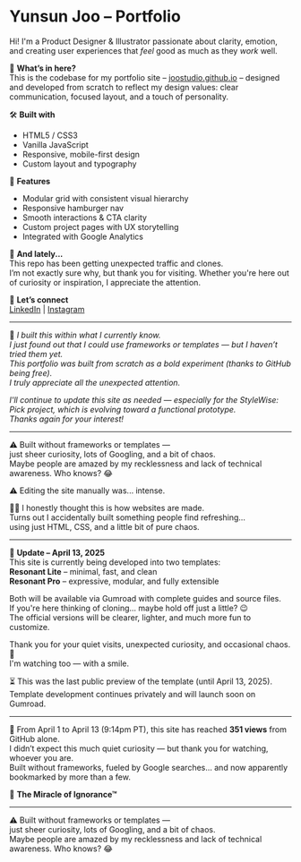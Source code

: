# Yunsun Joo – Portfolio

Hi! I'm a Product Designer & Illustrator passionate about clarity, emotion, and creating user experiences that *feel* good as much as they *work* well.

🎯 **What’s in here?**  
This is the codebase for my portfolio site – [joostudio.github.io](https://joostudio.github.io) – designed and developed from scratch to reflect my design values: clear communication, focused layout, and a touch of personality.

🛠️ **Built with**  
- HTML5 / CSS3  
- Vanilla JavaScript  
- Responsive, mobile-first design  
- Custom layout and typography

📌 **Features**  
- Modular grid with consistent visual hierarchy  
- Responsive hamburger nav  
- Smooth interactions & CTA clarity  
- Custom project pages with UX storytelling  
- Integrated with Google Analytics

💬 **And lately...**  
This repo has been getting unexpected traffic and clones.  
I’m not exactly sure why, but thank you for visiting. Whether you're here out of curiosity or inspiration, I appreciate the attention.

🤝 **Let’s connect**  
[LinkedIn](https://www.linkedin.com/in/yunsunjoo) | [Instagram](https://www.instagram.com/joostudio.g)

---

📝 *I built this within what I currently know.*  
*I just found out that I could use frameworks or templates — but I haven’t tried them yet.*  
*This portfolio was built from scratch as a bold experiment (thanks to GitHub being free).*  
*I truly appreciate all the unexpected attention.*

*I'll continue to update this site as needed — especially for the StyleWise: Pick project, which is evolving toward a functional prototype.  
Thanks again for your interest!*

---

⚠️ Built without frameworks or templates —  
just sheer curiosity, lots of Googling, and a bit of chaos.  
Maybe people are amazed by my recklessness and lack of technical awareness. Who knows? 😂

⚠️ Editing the site manually was... intense.

🤷‍♀️ I honestly thought this is how websites are made.  
Turns out I accidentally built something people find refreshing…  
using just HTML, CSS, and a little bit of pure chaos.

---
🧩 **Update – April 13, 2025**  
This site is currently being developed into two templates:  
**Resonant Lite** – minimal, fast, and clean  
**Resonant Pro** – expressive, modular, and fully extensible

Both will be available via Gumroad with complete guides and source files.  
If you're here thinking of cloning... maybe hold off just a little? 😉  
The official versions will be clearer, lighter, and much more fun to customize.

Thank you for your quiet visits, unexpected curiosity, and occasional chaos. 👀  
I'm watching too — with a smile.

⏳ This was the last public preview of the template (until April 13, 2025).  
Template development continues privately and will launch soon on Gumroad.

---
👀 From April 1 to April 13 (9:14pm PT), this site has reached **351 views** from GitHub alone.  
I didn’t expect this much quiet curiosity — but thank you for watching, whoever you are.  
Built without frameworks, fueled by Google searches… and now apparently bookmarked by more than a few.

🎯 **The Miracle of Ignorance™**


---

⚠️ Built without frameworks or templates —  
just sheer curiosity, lots of Googling, and a bit of chaos.  
Maybe people are amazed by my recklessness and lack of technical awareness. Who knows? 😂